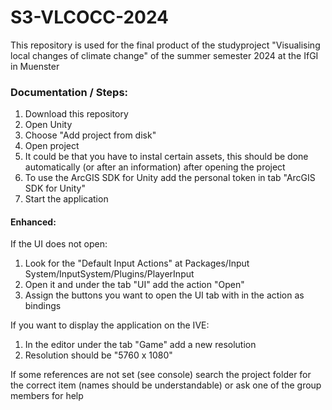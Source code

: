 # S3-VLCOCC-2024
This repository is used for the final product of the studyproject "Visualising local changes of climate change" of the summer semester 2024 at the IfGI in Muenster 

### Documentation / Steps:
1. Download this repository
2. Open Unity
3. Choose "Add project from disk"
4. Open project
5. It could be that you have to instal certain assets, this should be done automatically (or after an information) after opening the project
6. To use the ArcGIS SDK for Unity add the personal token in tab "ArcGIS SDK for Unity"
7. Start the application

#### Enhanced:
If the UI does not open:
1. Look for the "Default Input Actions" at Packages/Input System/InputSystem/Plugins/PlayerInput
2. Open it and under the tab "UI" add the action "Open"
3. Assign the buttons you want to open the UI tab with in the action as bindings


If you want to display the application on the IVE:
1. In the editor under the tab "Game" add a new resolution
2. Resolution should be "5760 x 1080"

If some references are not set (see console) search the project folder for the correct item (names should be understandable) or ask one of the group members for help
